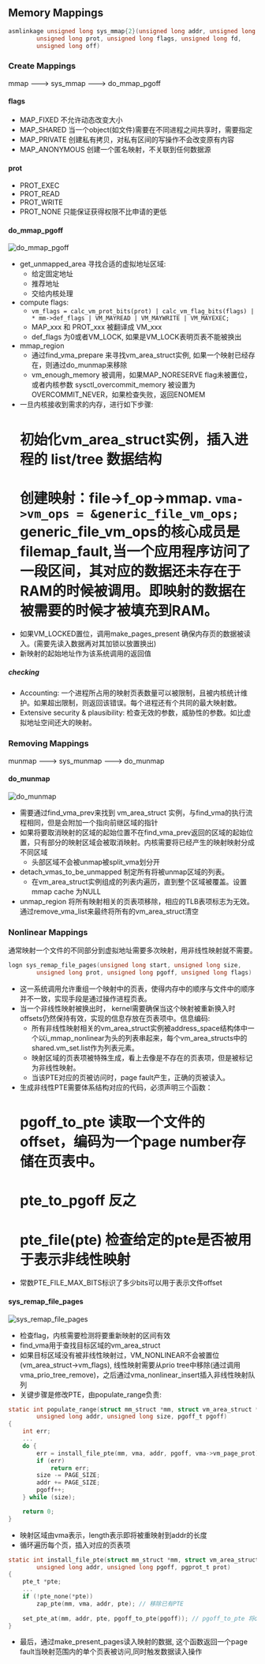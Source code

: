## Memory Mappings

```c
asmlinkage unsigned long sys_mmap{2}(unsigned long addr, unsigned long len,
        unsigned long prot, unsigned long flags, unsigned long fd,
        unsigned long off)
```

### Create Mappings

mmap ---> sys_mmap ---> do_mmap_pgoff

#### flags

* MAP_FIXED 不允许动态改变大小
* MAP_SHARED 当一个object(如文件)需要在不同进程之间共享时，需要指定
* MAP_PRIVATE 创建私有拷贝，对私有区间的写操作不会改变原有内容
* MAP_ANONYMOUS 创建一个匿名映射，不关联到任何数据源

#### prot

* PROT_EXEC
* PROT_READ
* PROT_WRITE
* PROT_NONE
只能保证获得权限不比申请的更低

#### do_mmap_pgoff

![do_mmap_pgoff](./images/do_mmap_pgoff.png)

* get_unmapped_area 寻找合适的虚拟地址区域:
    * 给定固定地址
    * 推荐地址
    * 交给内核处理
* compute flags:
    * `vm_flags = calc_vm_prot_bits(prot) | calc_vm_flag_bits(flags) | * mm->def_flags | VM_MAYREAD | VM_MAYWRITE | VM_MAYEXEC;`
    * MAP_xxx 和 PROT_xxx 被翻译成 VM_xxx
    * def_flags 为0或者VM_LOCK, 如果是VM_LOCK表明页表不能被换出
* mmap_region
    * 通过find_vma_prepare 来寻找vm_area_struct实例, 如果一个映射已经存在，则通过do_munmap来移除
    * vm_enough_memory 被调用，如果MAP_NORESERVE flag未被置位，或者内核参数 sysctl_overcommit_memory 被设置为 OVERCOMMIT_NEVER，如果检查失败，返回ENOMEM
* 一旦内核接收到需求的内存，进行如下步骤:
    # 初始化vm_area_struct实例，插入进程的 list/tree 数据结构
    # 创建映射：file->f_op->mmap. `vma->vm_ops = &generic_file_vm_ops;` generic_file_vm_ops的核心成员是filemap_fault,当一个应用程序访问了一段区间，其对应的数据还未存在于RAM的时候被调用。即映射的数据在被需要的时候才被填充到RAM。
* 如果VM_LOCKED置位，调用make_pages_present 确保内存页的数据被读入。(需要先读入数据再对其加锁以放置换出)
* 新映射的起始地址作为该系统调用的返回值

##### checking

* Accounting: 一个进程所占用的映射页表数量可以被限制，且被内核统计维护。如果超出限制，则返回该错误。每个进程还有个共同的最大映射数。
* Extensive security & plausibility: 检查无效的参数，威胁性的参数。如比虚拟地址空间还大的映射。

### Removing Mappings

munmap ---> sys_munmap ---> do_munmap

#### do_munmap

![do_munmap](./images/do_munmap.png)

* 需要通过find_vma_prev来找到 vm_area_struct 实例，与find_vma的执行流程相同，但是会附加一个指向前继区域的指针
* 如果将要取消映射的区域的起始位置不在find_vma_prev返回的区域的起始位置，只有部分的映射区域会被取消映射。内核需要将已经产生的映射映射分成不同区域
    * 头部区域不会被unmap被split_vma划分开
* detach_vmas_to_be_unmapped 制定所有将被unmap区域的列表。
    * 在vm_area_struct实例组成的列表内遍历，直到整个区域被覆盖。设置mmap cache 为NULL
* unmap_region 将所有映射相关的页表项移除，相应的TLB表项标志为无效。通过remove_vma_list来最终将所有的vm_area_struct清空


### Nonlinear Mappings

通常映射一个文件的不同部分到虚拟地址需要多次映射，用非线性映射就不需要。

```c
logn sys_remap_file_pages(unsigned long start, unsigned long size,
        unsigned long prot, unsigned long pgoff, unsigned long flags)
```

* 这一系统调用允许重组一个映射中的页表，使得内存中的顺序与文件中的顺序并不一致，实现手段是通过操作进程页表。
* 当一个非线性映射被换出时， kernel需要确保当这个映射被重新换入时offsets仍然保持有效，实现的信息存放在页表项中。信息编码:
    * 所有非线性映射相关的vm_area_struct实例被address_space结构体中一个以i_mmap_nonlinear为头的列表串起来，每个vm_area_structs中的shared.vm_set.list作为列表元素。
    * 映射区域的页表项被特殊生成，看上去像是不存在的页表项，但是被标记为非线性映射。
    * 当该PTE对应的页被访问时，page fault产生，正确的页被读入。
* 生成非线性PTE需要体系结构对应的代码，必须声明三个函数：
    # pgoff_to_pte 读取一个文件的offset，编码为一个page number存储在页表中。
    # pte_to_pgoff 反之
    # pte_file(pte) 检查给定的pte是否被用于表示非线性映射
* 常数PTE_FILE_MAX_BITS标识了多少bits可以用于表示文件offset

#### sys_remap_file_pages

![sys_remap_file_pages](./images/sys_remap_file_pages.png)

* 检查flag，内核需要检测将要重新映射的区间有效
* find_vma用于查找目标区域的vm_area_struct
* 如果目标区域没有被非线性映射过，VM_NONLINEAR不会被置位(vm_area_struct->vm_flags), 线性映射需要从prio tree中移除(通过调用vma_prio_tree_remove)，之后通过vma_nonlinear_insert插入非线性映射队列
* 关键步骤是修改PTE，由populate_range负责:

```c
static int populate_range(struct mm_struct *mm, struct vm_area_struct *vma,
        unsigned long addr, unsigned long size, pgoff_t pgoff)
{
    int err;
    ...
    do {
        err = install_file_pte(mm, vma, addr, pgoff, vma->vm_page_prot);
        if (err)
            return err;
        size -= PAGE_SIZE;
        addr += PAGE_SIZE;
        pgoff++;
    } while (size);

    return 0;
}
```

* 映射区域由vma表示，length表示即将被重映射到addr的长度
* 循环遍历每个页，插入对应的页表项

```c
static int install_file_pte(struct mm_struct *mm, struct vm_area_struct *vma, 
        unsigned long addr, unsigned long pgoff, pgprot_t prot)
{
    pte_t *pte;
    ...
    if (!pte_none(*pte))
        zap_pte(mm, vma, addr, pte); // 移除已有PTE
    
    set_pte_at(mm, addr, pte, pgoff_to_pte(pgoff)); // pgoff_to_pte 将offset编码为适合PTE存放的格式
}
```

* 最后，通过make_present_pages读入映射的数据, 这个函数返回一个page fault当映射范围内的单个页表被访问,同时触发数据读入操作
